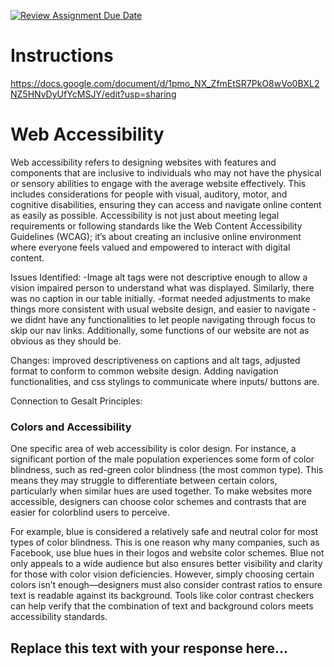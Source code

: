 [![Review Assignment Due Date](https://classroom.github.com/assets/deadline-readme-button-22041afd0340ce965d47ae6ef1cefeee28c7c493a6346c4f15d667ab976d596c.svg)](https://classroom.github.com/a/sntKDyQ2)
# Instructions

https://docs.google.com/document/d/1pmo_NX_ZfmEtSR7PkO8wVo0BXL2NZ5HNvDyUfYcMSJY/edit?usp=sharing



# Web Accessibility
Web accessibility refers to designing websites with features and components that are inclusive to individuals who may not have the physical or sensory abilities to engage with the average website effectively. This includes considerations for people with visual, auditory, motor, and cognitive disabilities, ensuring they can access and navigate online content as easily as possible. Accessibility is not just about meeting legal requirements or following standards like the Web Content Accessibility Guidelines (WCAG); it’s about creating an inclusive online environment where everyone feels valued and empowered to interact with digital content.

Issues Identified: 
-Image alt tags were not descriptive enough to allow a vision impaired person to understand what was displayed. Similarly, there was no caption in our table initially.
-format needed adjustments to make things more consistent with usual website design, and easier to navigate
-we didnt have any functionalities to let people navigating through focus to skip our nav links. Additionally, some functions of our website are not as obvious as they should be. 

Changes:
improved descriptiveness on captions and alt tags, adjusted format to conform to common website design. Adding navigation functionalities, and css stylings to communicate where inputs/ buttons are.

Connection to Gesalt Principles:


### Colors and Accessibility
One specific area of web accessibility is color design. For instance, a significant portion of the male population experiences some form of color blindness, such as red-green color blindness (the most common type). This means they may struggle to differentiate between certain colors, particularly when similar hues are used together. To make websites more accessible, designers can choose color schemes and contrasts that are easier for colorblind users to perceive.

For example, blue is considered a relatively safe and neutral color for most types of color blindness. This is one reason why many companies, such as Facebook, use blue hues in their logos and website color schemes. Blue not only appeals to a wide audience but also ensures better visibility and clarity for those with color vision deficiencies. However, simply choosing certain colors isn’t enough—designers must also consider contrast ratios to ensure text is readable against its background. Tools like color contrast checkers can help verify that the combination of text and background colors meets accessibility standards.
 
## Replace this text with your response here...
